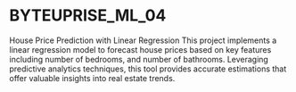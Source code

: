# BYTEUPRISE_ML_04
House Price Prediction with Linear Regression
This project implements a linear regression model to forecast house prices based on key features including  number of bedrooms, and number of bathrooms. Leveraging predictive analytics techniques, this tool provides accurate estimations that offer valuable insights into real estate trends.
